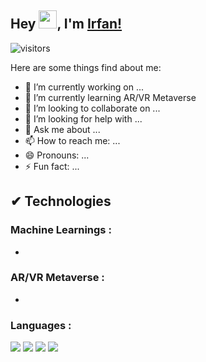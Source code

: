 ## Hey <img src="https://github.com/TheDudeThatCode/TheDudeThatCode/blob/master/Assets/Hi.gif" width="29">, I'm [Irfan!](https://mohdirfan.netlify.app/)

![visitors](https://visitor-badge.laobi.icu/badge?page_id=dev-mdirfan.dev-mdirfan)

Here are some things find about me:
- 🔭 I’m currently working on ...
- 🌱 I’m currently learning AR/VR Metaverse
- 👯 I’m looking to collaborate on ...
- 🤔 I’m looking for help with ...
- 💬 Ask me about ...
- 📫 How to reach me: ...
- 😄 Pronouns: ...
- ⚡ Fun fact: ...
##  ✔ Technologies 
### Machine Learnings :
* 
### AR/VR Metaverse :
* 
### Languages :
<img src="https://img.shields.io/badge/Python-FFD43B?style=for-the-badge&logo=python&logoColor=darkgreen"> <img src="https://img.shields.io/badge/Git-F05032?style=for-the-badge&logo=git&logoColor=white"> <img src="https://img.shields.io/badge/GitHub-100000?style=for-the-badge&logo=github&logoColor=white"> 
<img src="https://img.shields.io/badge/-Python-blue?style=for-the-badge&logo=python&logoColor=yellow">

